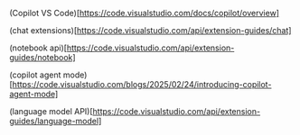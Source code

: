 (Copilot VS Code)[https://code.visualstudio.com/docs/copilot/overview]

(chat extensions)[https://code.visualstudio.com/api/extension-guides/chat]

(notebook api)[https://code.visualstudio.com/api/extension-guides/notebook]

(copilot agent mode)[https://code.visualstudio.com/blogs/2025/02/24/introducing-copilot-agent-mode]

(language model API)[https://code.visualstudio.com/api/extension-guides/language-model]

